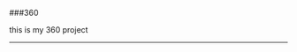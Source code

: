 ###360

this is my 360 project 

<script src="//360.vizor.io/scripts/embed.js" data-vizorurl="https://360.vizor.io/embed/v/qbx" ></script>

***
